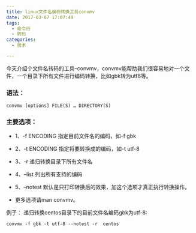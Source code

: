 ```yaml
---
title: linux文件名编码转换工具convmv
date: 2017-03-07 17:07:49
tags:
  - 命令行
  - 转码
categories:
  - 技术

---
```

今天介绍个文件名转码的工具–convmv，convmv能帮助我们很容易地对一个文件，一个目录下所有文件进行编码转换，比如gbk转为utf8等。
### 语法：
    convmv [options] FILE(S) … DIRECTORY(S)
### 主要选项：
- 1、-f ENCODING
指定目前文件名的编码，如-f gbk
- 2、-t ENCODING
指定将要转换成的编码，如-t utf-8
- 3、-r
递归转换目录下所有文件名
- 4、–list
列出所有支持的编码
- 5、–notest
默认是只打印转换后的效果，加这个选项才真正执行转换操作。

- 更多选项请man convmv。

例子：
递归转换centos目录下的目前文件名编码gbk为utf-8:

    convmv -f gbk -t utf-8 --notest -r  centos

